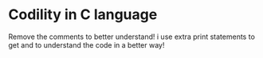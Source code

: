 # Codility in C language

Remove the comments to better understand!
i use extra print statements to get and to understand the code in a better way!

